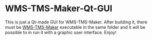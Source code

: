 # WMS-TMS-Maker-Qt-GUI
This is just a Qt-made GUI for WMS-TMS-Maker. After building it, there must be <a href="https://github.com/sasamil/WMS-TMS-Maker">WMS-TMS-Maker</a> executable in the same folder and it will be possible to in run it with a graphic user interface. Enjoy!
